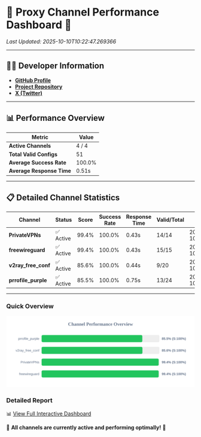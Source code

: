 # 🌟 Proxy Channel Performance Dashboard 🌟

_Last Updated: 2025-10-10T10:22:47.269366_

---

## 👩‍💻 Developer Information

- **[GitHub Profile](https://github.com/4n0nymou3)**  
- **[Project Repository](https://github.com/4n0nymou3/multi-proxy-config-fetcher)**  
- **[X (Twitter)](https://x.com/4n0nymou3)**  

---

## 📊 Performance Overview

| Metric                | Value       |
|-----------------------|-------------|
| **Active Channels**   | 4 / 4       |
| **Total Valid Configs** | 51          |
| **Average Success Rate** | 100.0%      |
| **Average Response Time** | 0.51s       |

---

## 📋 Detailed Channel Statistics

| Channel          | Status     | Score  | Success Rate | Response Time | Valid/Total | Last Success               |
|------------------|------------|--------|--------------|---------------|-------------|----------------------------|
| **PrivateVPNs**  | ✅ Active  | 99.4%  | 100.0% | 0.43s         | 14/14       | 2025-10-10T10:22:46.812291 |
| **freewireguard**  | ✅ Active  | 99.4%  | 100.0% | 0.43s         | 15/15       | 2025-10-10T10:22:47.267617 |
| **v2ray_free_conf**  | ✅ Active  | 85.6%  | 100.0% | 0.44s         | 9/20       | 2025-10-10T10:22:46.341295 |
| **prrofile_purple**  | ✅ Active  | 85.5%  | 100.0% | 0.75s         | 13/24       | 2025-10-10T10:22:45.856854 |

---

### Quick Overview
<div align="center">
  <a href="https://raw.githubusercontent.com/nullluser/NullRepo/refs/heads/main/assets/channel_stats_chart.svg">
    <img src="https://raw.githubusercontent.com/nullluser/NullRepo/refs/heads/main/assets/channel_stats_chart.svg" alt="Source Performance Statistics" width="800">
  </a>
</div>

### Detailed Report
📊 [View Full Interactive Dashboard](https://htmlpreview.github.io/?https://github.com/nullluser/NullRepo/blob/main/assets/performance_report.html)

🎉 **All channels are currently active and performing optimally!** 🎉
